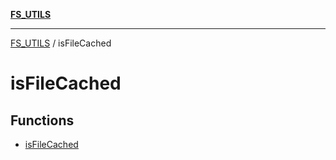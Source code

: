 [**FS_UTILS**](../README.md)

***

[FS_UTILS](../README.md) / isFileCached

# isFileCached

## Functions

- [isFileCached](functions/isFileCached.md)
